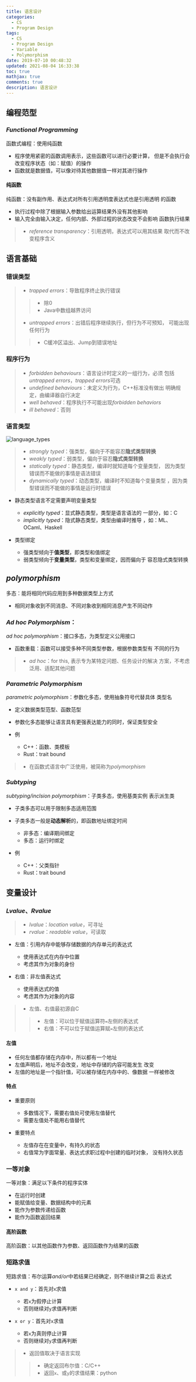 ```yaml
---
title: 语言设计
categories:
  - CS
  - Program Design
tags:
  - CS
  - Program Design
  - Variable
  - Polymorphism
date: 2019-07-10 00:48:32
updated: 2021-08-04 16:33:38
toc: true
mathjax: true
comments: true
description: 语言设计
---
```


##	编程范型

###	*Functional Programming*

函数式编程：使用纯函数

-	程序使用紧密的函数调用表示，这些函数可以进行必要计算，
	但是不会执行会改变程序状态（如：赋值）的操作
-	函数就是数据值，可以像对待其他数据值一样对其进行操作

####	纯函数

纯函数：没有副作用、表达式对所有引用透明度表达式也是引用透明
的函数

-	执行过程中除了根据输入参数给出运算结果外没有其他影响
-	输入完全由输入决定，任何内部、外部过程的状态改变不会影响
	函数执行结果

> - *reference transparency*：引用透明，表达式可以用其结果
	取代而不改变程序含义

##	语言基础

###	错误类型

> - *trapped errors*：导致程序终止执行错误
> > -	除0
> > -	Java中数组越界访问
> - *untrapped errors*：出错后程序继续执行，但行为不可预知，
	可能出现任何行为
> > -	C缓冲区溢出、Jump到错误地址

###	程序行为

> - *forbidden behaviours*：语言设计时定义的一组行为，必须
	包括*untrapped errors*，*trapped errors*可选
> - *undefined behaviours*：未定义为行为，C++标准没有做出
	明确规定，由编译器自行决定
> - *well behaved*：程序执行不可能出现*forbidden behaviors*
> - *ill behaved*：否则

###	语言类型

![language_types](imgs/language_types.png)

> - *strongly typed*：强类型，偏向于不能容忍**隐式类型转换**
> - *weakly typed*：弱类型，偏向于容忍**隐式类型转换**
> - *statically typed*：静态类型，编译时就知道每个变量类型，
	因为类型错误而不能做的事情是语法错误
> - *dynamically typed*：动态类型，编译时不知道每个变量类型
	，因为类型错误而不能做的事情是运行时错误

-	静态类型语言不定需要声明变量类型
	-	*explicitly typed*：显式静态类型，类型是语言语法的
		一部分，如：C
	-	*implicitly typed*：隐式静态类型，类型由编译时推导
		，如：ML、OCaml、Haskell

-	类型绑定
	-	强类型倾向于**值类型**，即类型和值绑定
	-	弱类型倾向于**变量类型**，类型和变量绑定，因而偏向于
		容忍隐式类型转换

##	*polymorphism*

多态：能将相同代码应用到多种数据类型上方式

-	相同对象收到不同消息、不同对象收到相同消息产生不同动作

###	*Ad hoc Polymorphism*：

*ad hoc polymorphism*：接口多态，为类型定义公用接口

-	函数重载：函数可以接受多种不同类型参数，根据参数类型有
	不同的行为

> - *ad hoc*：for this, 表示专为某特定问题、任务设计的解决
	方案，不考虑泛用、适配其他问题

###	*Parametric Polymorphism*

*parametric polymorphism*：参数化多态，使用抽象符号代替具体
类型名

-	定义数据类型范型、函数范型

-	参数化多态能够让语言具有更强表达能力的同时，保证类型安全
-	例
	-	C++：函数、类模板
	-	Rust：trait bound

> - 在函数式语言中广泛使用，被简称为*polymorphism*

###	*Subtyping*

*subtyping/inclsion polymorphism*：子类多态，使用基类实例
表示派生类

-	子类多态可以用于限制多态适用范围

-	子类多态一般是**动态解析**的，即函数地址绑定时间
	-	非多态：编译期间绑定
	-	多态：运行时绑定

-	例
	-	C++：父类指针
	-	Rust：trait bound

##	变量设计

###	*Lvalue*、*Rvalue*

> - *lvalue*：*location value*，可寻址
> - *rvalue*：*readable value*，可读取

-	左值：引用内存中能够存储数据的内存单元的表达式
	-	使用表达式在内存中位置
	-	考虑其作为对象的身份

-	右值：非左值表达式
	-	使用表达式的值
	-	考虑其作为对象的内容

> - 左值、右值最初源自C
> > -	左值：可以位于赋值运算符`=`左侧的表达式
> > -	右值：不可以位于赋值运算赋`=`左侧的表达式


####	左值

-	任何左值都存储在内存中，所以都有一个地址
-	左值声明后，地址不会改变，地址中存储的内容可能发生
	改变
-	左值的地址是一个指针值，可以被存储在内存中的、像数据
	一样被修改

####	特点

-	重要原则
	-	多数情况下，需要右值处可使用左值替代
	-	需要左值处不能用右值替代

-	重要特点
	-	左值存在在变量中，有持久的状态
	-	右值常为字面常量、表达式求职过程中创建的临时对象，
		没有持久状态

###	一等对象

一等对象：满足以下条件的程序实体

-	在运行时创建
-	能赋值给变量、数据结构中的元素
-	能作为参数传递给函数
-	能作为函数返回结果

####	高阶函数

高阶函数：以其他函数作为参数、返回函数作为结果的函数

###	短路求值

短路求值：布尔运算*and/or*中若结果已经确定，则不继续计算之后
表达式

-	`x and y`：首先对`x`求值
	-	若`x`为假停止计算
	-	否则继续对`y`求值再判断

-	`x or y`：首先对`x`求值
	-	若`x`为真则停止计算
	-	否则继续对`y`求值再判断

> - 返回值取决于语言实现
> > -	确定返回布尔值：C/C++
> > -	返回`x`、或`y`的求值结果：python








